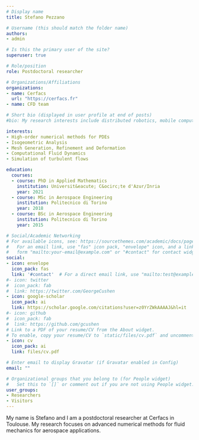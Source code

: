 ```yaml
---
# Display name
title: Stefano Pezzano

# Username (this should match the folder name)
authors:
- admin

# Is this the primary user of the site?
superuser: true

# Role/position
role: Postdoctoral researcher

# Organizations/Affiliations
organizations:
- name: Cerfacs
  url: "https://cerfacs.fr"
- name: CFD team 

# Short bio (displayed in user profile at end of posts)
#bio: My research interests include distributed robotics, mobile computing and programmable matter.

interests:
- High-order numerical methods for PDEs
- Isogeometric Analysis
- Mesh Generation, Refinement and Deformation
- Computational Fluid Dynamics
- Simulation of turbulent flows

education:
  courses:
  - course: PhD in Applied Mathematics
    institution: Universit&eacute; C&ocirc;te d'Azur/Inria 
    year: 2021
  - course: MSc in Aerospace Engineering
    institution: Politecnico di Torino
    year: 2018
  - course: BSc in Aerospace Engineering
    institution: Politecnico di Torino
    year: 2015

# Social/Academic Networking
# For available icons, see: https://sourcethemes.com/academic/docs/page-builder/#icons
#   For an email link, use "fas" icon pack, "envelope" icon, and a link in the
#   form "mailto:your-email@example.com" or "#contact" for contact widget.
social:
- icon: envelope
  icon_pack: fas
  link: '#contact'  # For a direct email link, use "mailto:test@example.org".
#- icon: twitter
#  icon_pack: fab
#  link: https://twitter.com/GeorgeCushen
- icon: google-scholar
  icon_pack: ai
  link: https://scholar.google.com/citations?user=z0YrZWkAAAAJ&hl=it
#- icon: github
#  icon_pack: fab
#  link: https://github.com/gcushen
# Link to a PDF of your resume/CV from the About widget.
# To enable, copy your resume/CV to `static/files/cv.pdf` and uncomment the lines below.
- icon: cv
  icon_pack: ai
  link: files/cv.pdf

# Enter email to display Gravatar (if Gravatar enabled in Config)
email: ""

# Organizational groups that you belong to (for People widget)
#   Set this to `[]` or comment out if you are not using People widget.
user_groups:
- Researchers
- Visitors
---
```


My name is Stefano and I am a postdoctoral researcher at Cerfacs in Toulouse. My research focuses on advanced numerical methods for fluid mechanics for aerospace applications.  
